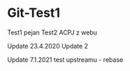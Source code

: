 # Git-Test1

Test1 pejan
Test2 ACPJ z webu

Update 23.4.2020
Update 2

Update 7.1.2021 test upstreamu - rebase


